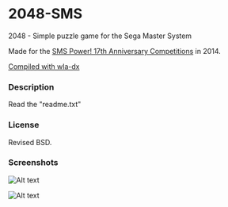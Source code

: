 2048-SMS
=========

2048 - Simple puzzle game for the Sega Master System

Made for the [SMS Power! 17th Anniversary Competitions](http://www.smspower.org/forums/viewtopic.php?p=82043#82043) in 2014.

[Compiled with wla-dx](http://www.villehelin.com/wla.html)

### Description ###

Read the "readme.txt"

### License ###

Revised BSD.

### Screenshots ###

![Alt text](http://garzul.tonsite.biz/SMS/2048_help.png "2048-SMS Help screen")

![Alt text](http://garzul.tonsite.biz/SMS/2048.png "2048-SMS game")

